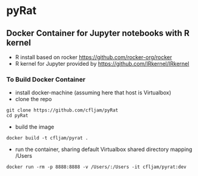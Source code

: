 # pyRat

## Docker Container for Jupyter notebooks with R kernel

- R install based on rocker https://github.com/rocker-org/rocker
- R kernel for Jupyter provided by https://github.com/IRkernel/IRkernel

### To Build Docker Container

- install docker-machine (assuming here that host is Virtualbox)
- clone the repo
```
git clone https://github.com/cfljam/pyRat
cd pyRat
```
- build the image
```
docker build -t cfljam/pyrat .
```
- run the container, sharing default Virtualbox shared directory mapping /Users
```
docker run -rm -p 8888:8888 -v /Users/:/Users -it cfljam/pyrat:dev
```
